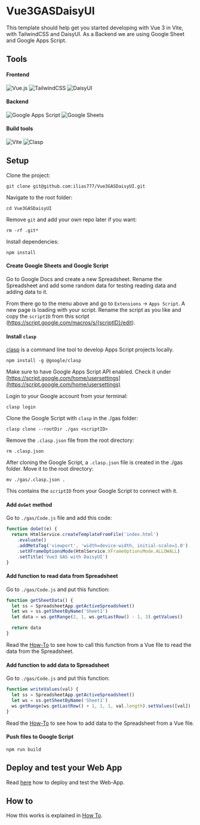 # Vue3GASDaisyUI

This template should help get you started developing with Vue 3 in Vite, with TailwindCSS and
DaisyUI. As a Backend we are using Google Sheet and Google Apps Script.

## Tools

#### Frontend

![Vue.js](https://img.shields.io/badge/vuejs-%2335495e.svg?style=for-the-badge&logo=vuedotjs&logoColor=%234FC08D)
![TailwindCSS](https://img.shields.io/badge/tailwindcss-%2338B2AC.svg?style=for-the-badge&logo=tailwind-css&logoColor=white)
![DaisyUI](https://img.shields.io/badge/daisyui-5A0EF8?style=for-the-badge&logo=daisyui&logoColor=white)

#### Backend

![Google Apps Script](https://img.shields.io/badge/Google_Apps_Script-blue?style=for-the-badge&logo=google%20apps%20script&logoColor=white)
![Google Sheets](https://img.shields.io/badge/Google_Sheets-darkgreen?style=for-the-badge&logo=google%20sheets&logoColor=white)

#### Build tools

![Vite](https://img.shields.io/badge/vite-%23646CFF.svg?style=for-the-badge&logo=vite&logoColor=white)
![Clasp](https://img.shields.io/badge/CLASP-darkblue?style=for-the-badge&logo=google&logoColor=white)

## Setup

Clone the project:

```shell
git clone git@github.com:ilias777/Vue3GASDaisyUI.git
```

Navigate to the root folder:

```shell
cd Vue3GASDaisyUI
```

Remove `git` and add your own repo later if you want:

```shell
rm -rf .git*
```

Install dependencies:

```shell
npm install
```

#### Create Google Sheets and Google Script

Go to Google Docs and create a new Spreadsheet. Rename the Spreadsheet and add some random data for
testing reading data and adding data to it.

From there go to the menu above and go to `Extensions` &rarr; `Apps Script`. A new page is loading
with your script. Rename the script as you like and copy the `scriptID` from this script
(https://script.google.com/macros/s/{scriptID}/edit).

#### Install `clasp`

[clasp](https://github.com/google/clasp) is a command line tool to develop Apps Script projects
locally.

```shell
npm install -g @google/clasp
```

Make sure to have Google Apps Script API enabled. Check it under
[https://script.google.com/home/usersettings](https://script.google.com/home/usersettings)

Login to your Google account from your terminal:

```shell
clasp login
```

Clone the Google Script with `clasp` in the ./gas folder:

```shell
clasp clone --rootDir ./gas <scriptID>
```

Remove the `.clasp.json` file from the root directory:

```shell
rm .clasp.json
```

After cloning the Google Script, a `.clasp.json` file is created in the ./gas folder.
Move it to the root directory:

```shell
mv ./gas/.clasp.json .
```

This contains the `scriptID` from your Google Script to connect with it.

#### Add `doGet` method

Go to `./gas/Code.js` file and add this code:

```javascript
function doGet(e) {
  return HtmlService.createTemplateFromFile('index.html')
    .evaluate()
    .addMetaTag('viewport', 'width=device-width, initial-scale=1.0')
    .setXFrameOptionsMode(HtmlService.XFrameOptionsMode.ALLOWALL)
    .setTitle('Vue3 GAS with DaisyUI')
}
```

#### Add function to read data from Spreadsheet

Go to `./gas/Code.js` and put this function:

```javascript
function getSheetData() {
  let ss = SpreadsheetApp.getActiveSpreadsheet()
  let ws = ss.getSheetByName('Sheet1')
  let data = ws.getRange(2, 1, ws.getLastRow() - 1, 3).getValues()

  return data
}
```

Read the [How-To](https://github.com/ilias777/Vue3GASDaisyUI/blob/main/howto.md) to see how to call
this function from a Vue file to read the data from the Spreadsheet.

#### Add function to add data to Spreadsheet

Go to `./gas/Code.js` and put this function:

```javascript
function writeValues(val) {
  let ss = SpreadsheetApp.getActiveSpreadsheet()
  let ws = ss.getSheetByName('Sheet1')
  ws.getRange(ws.getLastRow() + 1, 1, 1, val.length).setValues([val])
}
```

Read the [How-To](https://github.com/ilias777/Vue3GASDaisyUI/blob/main/howto.md) to see how to add
data to the Spreadsheet from a Vue file.

#### Push files to Google Script

```shell
npm run build
```

## Deploy and test your Web App

Read [here](https://github.com/ilias777/Vue3GASDaisyUI/blob/main/howto_deploy.md) how to deploy and test the Web-App.

## How to

How this works is explained in [How To](https://github.com/ilias777/Vue3GASDaisyUI/blob/main/howto.md).
